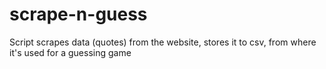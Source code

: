 # scrape-n-guess
Script scrapes data (quotes) from the website, stores it to csv, from where it's used for a guessing game
